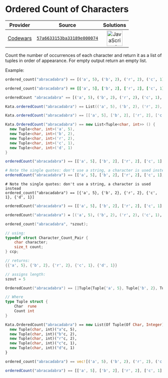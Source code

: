 [_metadata_:generated]: - "true"

# Ordered Count of Characters

<!-- INFO TABLE BEGIN -->

| Provider                                        | Source                                                                               | Solutions                                                                                                                                                    |
| :---------------------------------------------: | :----------------------------------------------------------------------------------: | :----------------------------------------------------------------------------------------------------------------------------------------------------------: |
| [Codewars](../../../docs/providers/Codewars.md) | [`57a6633153ba33189e000074`](https://www.codewars.com/kata/57a6633153ba33189e000074) | [<img src="https://res.cloudinary.com/rascaltwo/image/upload/v1631924076/javascript_ehszr7.svg" alt="JavaScript" title="JavaScript" width="50" />](solve.js) |

<!-- INFO TABLE END -->

Count the number of occurrences of each character and return it as a list of tuples in order of appearance. For empty output return an empty list.

Example:
```python
ordered_count("abracadabra") == [('a', 5), ('b', 2), ('r', 2), ('c', 1), ('d', 1)]
```

```ruby
ordered_count("abracadabra") == [['a', 5], ['b', 2], ['r', 2], ['c', 1], ['d', 1]]
```

```haskell
orderedCount "abracadabra" == [('a', 5), ('b', 2), ('r', 2), ('c', 1), ('d', 1)]
```

```scala
Kata.orderedCount("abracadabra") == List(('a', 5), ('b', 2), ('r', 2), ('c', 1), ('d', 1))
```

```groovy
Kata.orderedCount("abracadabra") == [['a', 5], ['b', 2], ['r', 2], ['c', 1], ['d', 1]]
```

```csharp
Kata.OrderedCount("abracadabra") == new List<Tuple<char, int>> () {
  new Tuple<char, int>('a', 5),
  new Tuple<char, int>('b', 2),
  new Tuple<char, int>('r', 2), 
  new Tuple<char, int>('c', 1),
  new Tuple<char, int>('d', 1)
}
```

```javascript
orderedCount("abracadabra") == [['a', 5], ['b', 2], ['r', 2], ['c', 1], ['d', 1]]
```

```julia
# Note the single quotes: don't use a string, a character is used instead
orderedCount("abracadabra") == [['a', 5], ['b', 2], ['r', 2], ['c', 1], ['d', 1]]
```
```crystal
# Note the single quotes: don't use a string, a character is used instead
ordered_count("abracadabra") == [{'a', 5}, {'b', 2}, {'r', 2}, {'c', 1}, {'d', 1}]
```

```php
orderedCount("abracadabra") == [['a', 5], ['b', 2], ['r', 2], ['c', 1], ['d', 1]]
```

```fsharp
orderedCount("abracadabra") = [('a', 5), ('b', 2), ('r', 2), ('c', 1), ('d', 1)]
```

```c
ordered_count("abracadabra", *szout);

// using:
typedef struct Character_Count_Pair {
    char character;
    size_t count;
} ccp;

// returns:
{{'a', 5}, {'b', 2}, {'r', 2}, {'c', 1}, {'d', 1}}

// assigns length:
szout = 5
```
```go
OrderedCount("abracadabra") == []Tuple{Tuple{'a', 5}, Tuple{'b', 2}, Tuple{'r', 2}, Tuple{'c', 1}, Tuple{'d', 1}}

// Where
type Tuple struct {
	Char  rune
	Count int
}
```
```vb
Kata.OrderedCount("abracadabra") == new List(Of Tuple(Of Char, Integer)) () From {
  new Tuple(char, int)("a"c, 5),
  new Tuple(char, int)("b"c, 2),
  new Tuple(char, int)("r"c, 2), 
  new Tuple(char, int)("c"c, 1),
  new Tuple(char, int)("d"c, 1)
}
```
```rust
ordered_count("abracadabra") == vec![('a', 5), ('b', 2), ('r', 2), ('c', 1), ('d', 1)]
```
```typescript
orderedCount("abracadabra") == [['a', 5], ['b', 2], ['r', 2], ['c', 1], ['d', 1]]
```


